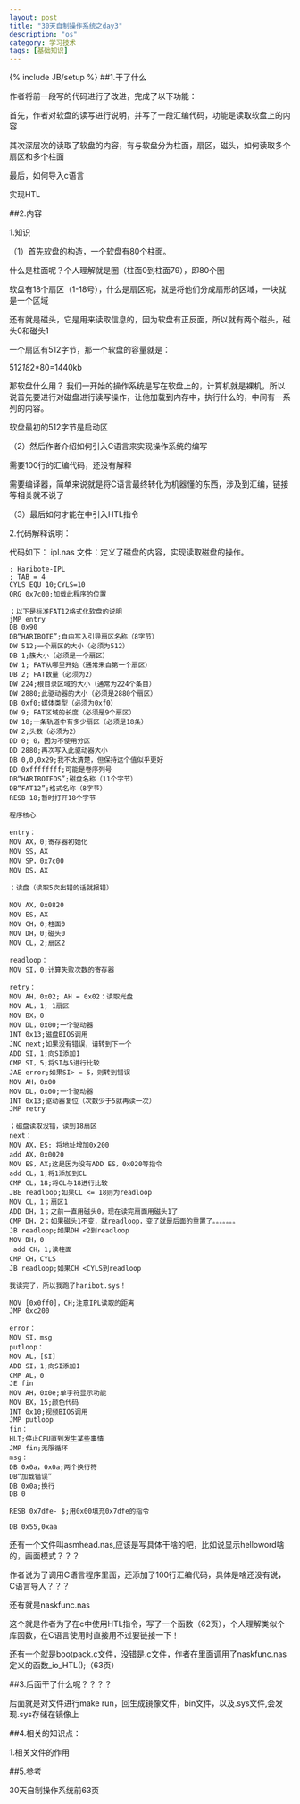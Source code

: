 ```yaml
---
layout: post
title: "30天自制操作系统之day3"
description: "os"
category: 学习技术
tags: [基础知识]
---
```

{% include JB/setup %}
##1.干了什么

作者将前一段写的代码进行了改进，完成了以下功能：

首先，作者对软盘的读写进行说明，并写了一段汇编代码，功能是读取软盘上的内容

其次深层次的读取了软盘的内容，有与软盘分为柱面，扇区，磁头，如何读取多个扇区和多个柱面

最后，如何导入c语言

实现HTL

##2.内容


1.知识

（1）首先软盘的构造，一个软盘有80个柱面。

什么是柱面呢？个人理解就是圈（柱面0到柱面79），即80个圈

软盘有18个扇区（1-18号），什么是扇区呢，就是将他们分成扇形的区域，一块就是一个区域

还有就是磁头，它是用来读取信息的，因为软盘有正反面，所以就有两个磁头，磁头0和磁头1

一个扇区有512字节，那一个软盘的容量就是：

512*18*2*80=1440kb

那软盘什么用？
我们一开始的操作系统是写在软盘上的，计算机就是裸机，所以说首先要进行对磁盘进行读写操作，让他加载到内存中，执行什么的，中间有一系列的内容。

软盘最初的512字节是启动区

（2）然后作者介绍如何引入C语言来实现操作系统的编写

需要100行的汇编代码，还没有解释

需要编译器，简单来说就是将C语言最终转化为机器懂的东西，涉及到汇编，链接等相关就不说了

（3）最后如何才能在中引入HTL指令


2.代码解释说明：

代码如下：
ipl.nas 文件：定义了磁盘的内容，实现读取磁盘的操作。

    ; Haribote-IPL      
    ; TAB = 4      
    CYLS EQU 10;CYLS=10    
    ORG 0x7c00;加载此程序的位置    

    ；以下是标准FAT12格式化软盘的说明    
    jMP entry    
    DB 0x90  
    DB“HARIBOTE”;自由写入引导扇区名称（8字节）  
    DW 512;一个扇区的大小（必须为512）  
    DB 1;簇大小（必须是一个扇区）  
    DW 1; FAT从哪里开始（通常来自第一个扇区）  
    DB 2; FAT数量（必须为2）  
    DW 224;根目录区域的大小（通常为224个条目）  
    DW 2880;此驱动器的大小（必须是2880个扇区）  
    DB 0xf0;媒体类型（必须为0xf0）
    DW 9; FAT区域的长度（必须是9个扇区）
    DW 18;一条轨道中有多少扇区（必须是18条）  
    DW 2;头数（必须为2）  
    DD 0; 0，因为不使用分区  
    DD 2880;再次写入此驱动器大小  
    DB 0,0,0x29;我不太清楚，但保持这个值似乎更好  
    DD 0xffffffff;可能是卷序列号  
    DB“HARIBOTEOS”;磁盘名称（11个字节）  
    DB“FAT12”;格式名称（8字节）  
    RESB 18;暂时打开18个字节  

    程序核心  

    entry：  
    MOV AX，0;寄存器初始化  
    MOV SS，AX  
    MOV SP，0x7c00  
    MOV DS，AX  

    ；读盘（读取5次出错的话就报错）  

    MOV AX，0x0820  
    MOV ES，AX  
    MOV CH，0;柱面0  
    MOV DH，0;磁头0  
    MOV CL，2;扇区2  

    readloop：  
    MOV SI，0;计算失败次数的寄存器  

    retry：  
    MOV AH，0x02; AH = 0x02：读取光盘  
    MOV AL，1; 1扇区  
    MOV BX，0  
    MOV DL，0x00;一个驱动器  
    INT 0x13;磁盘BIOS调用  
    JNC next;如果没有错误，请转到下一个  
    ADD SI，1;向SI添加1  
    CMP SI，5;将SI与5进行比较  
    JAE error;如果SI> = 5，则转到错误  
    MOV AH，0x00  
    MOV DL，0x00;一个驱动器  
    INT 0x13;驱动器复位（次数少于5就再读一次）  
    JMP retry  

    ；磁盘读取没错，读到18扇区  
    next：  
    MOV AX，ES; 将地址增加0x200  
    add AX，0x0020  
    MOV ES，AX;这是因为没有ADD ES，0x020等指令  
    add CL，1;将1添加到CL  
    CMP CL，18;将CL与18进行比较  
    JBE readloop;如果CL <= 18则为readloop  
    MOV CL，1；扇区1  
    ADD DH，1；之前一直用磁头0，现在读完扇面用磁头1了  
    CMP DH，2；如果磁头1不变，就readloop，变了就是后面的重置了。。。。。。。  
    JB readloop;如果DH <2到readloop  
    MOV DH，0  
     add CH，1;读柱面    
    CMP CH，CYLS    
    JB readloop;如果CH <CYLS到readloop  

    我读完了，所以我跑了haribot.sys！  

    MOV [0x0ff0]，CH;注意IPL读取的距离  
    JMP 0xc200  

    error：  
    MOV SI，msg  
    putloop：  
    MOV AL，[SI]  
    ADD SI，1;向SI添加1  
    CMP AL，0  
    JE fin  
    MOV AH，0x0e;单字符显示功能  
    MOV BX，15;颜色代码  
    INT 0x10;视频BIOS调用  
    JMP putloop  
    fin：  
    HLT;停止CPU直到发生某些事情  
    JMP fin;无限循环  
    msg：  
    DB 0x0a，0x0a;两个换行符  
    DB“加载错误”  
    DB 0x0a;换行  
    DB 0  
    
    RESB 0x7dfe- $;用0x00填充0x7dfe的指令  
    
    DB 0x55,0xaa  

还有一个文件叫asmhead.nas,应该是写具体干啥的吧，比如说显示helloword啥的，画面模式？？？

作者说为了调用C语言程序里面，还添加了100行汇编代码，具体是啥还没有说，C语言导入？？？

还有就是naskfunc.nas

这个就是作者为了在c中使用HTL指令，写了一个函数（62页），个人理解类似个库函数，在C语言使用时直接用不过要链接一下！

还有一个就是bootpack.c文件，没错是.c文件，作者在里面调用了naskfunc.nas定义的函数_io_HTL();（63页）

##3.后面干了什么呢？？？？

后面就是对文件进行make run，回生成镜像文件，bin文件，以及.sys文件,会发现.sys存储在镜像上

##4.相关的知识点：

1.相关文件的作用

##5.参考

30天自制操作系统前63页
